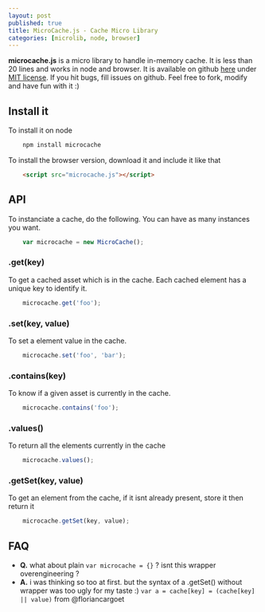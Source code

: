 ```yaml
---
layout: post
published: true
title: MicroCache.js - Cache Micro Library
categories: [microlib, node, browser]
---
```


**microcache.js** is a micro library to handle in-memory cache. It is less than
20 lines and works in node and browser. 
It is available on github <a href='https://github.com/jeromeetienne/microcache.js'>here</a>
under <a href='https://github.com/jeromeetienne/microcache.js/blob/master/MIT-LICENSE.txt'>MIT license</a>.
If you hit bugs, fill issues on github. Feel free to fork, modify and have fun with it :)

## Install it

To install it on node

```bash
    npm install microcache
```

To install the browser version, download it and include it like that

```html
    <script src="microcache.js"></script>   
```

<!-- more -->

## API

To instanciate a cache, do the following. You can have as many instances you want.

```javascript
    var microcache = new MicroCache();
```

### .get(key)

To get a cached asset which is in the cache. Each cached element has a unique
key to identify it.

```javascript
    microcache.get('foo');
```

### .set(key, value)

To set a element value in the cache.

```javascript
    microcache.set('foo', 'bar');
```

### .contains(key)

To know if a given asset is currently in the cache.

```javascript
    microcache.contains('foo');
```

### .values()

To return all the elements currently in the cache

```javascript
    microcache.values();
```

### .getSet(key, value)

To get an element from the cache, if it isnt already present, store it then return it

```javascript
    microcache.getSet(key, value);
```

## FAQ

  * **Q.** what about plain ```var microcache = {}``` ? isnt this wrapper overengineering ?
  * **A.**  i was thinking so too at first. but the syntax of a .getSet() without wrapper was too ugly for my taste :)
```var a = cache[key] = (cache[key] || value)``` from @floriancargoet

